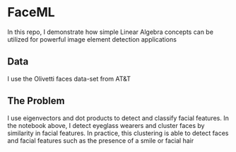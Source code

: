 # FaceML
In this repo, I demonstrate how simple Linear Algebra concepts can be utilized for powerful image element detection applications

## Data
I use the Olivetti faces data-set from AT&T 

## The Problem
I use eigenvectors and dot products to detect and classify facial features. 
In the notebook above, I detect eyeglass wearers and cluster faces by similarity in facial features. 
In practice, this clustering is able to detect faces and facial features such as the presence of a smile or facial hair
